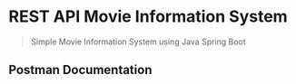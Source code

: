 # REST API Movie Information System
> Simple Movie Information System using Java Spring Boot


## Postman Documentation 
